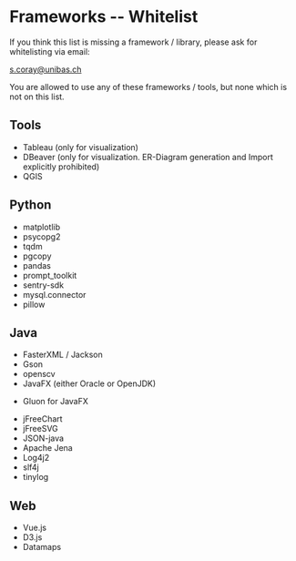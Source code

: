 # Frameworks -- Whitelist

If you think this list is missing a framework / library, please ask for whitelisting via email:

s.coray@unibas.ch

You are allowed to use any of these frameworks / tools, but none which is not on this list.

## Tools

 * Tableau (only for visualization)
 * DBeaver (only for visualization. ER-Diagram generation and Import explicitly prohibited)
 * QGIS 
 
## Python

 * matplotlib
 * psycopg2
 * tqdm
 * pgcopy
 * pandas
 * prompt_toolkit
 * sentry-sdk
 * mysql.connector
 * pillow
 
## Java

 * FasterXML / Jackson
 * Gson
 * openscv
 * JavaFX (either Oracle or OpenJDK)
  
  - Gluon for JavaFX
  
 * jFreeChart
 * jFreeSVG
 * JSON-java
 * Apache Jena
 * Log4j2
 * slf4j
 * tinylog
 
## Web

 * Vue.js
 * D3.js
 * Datamaps